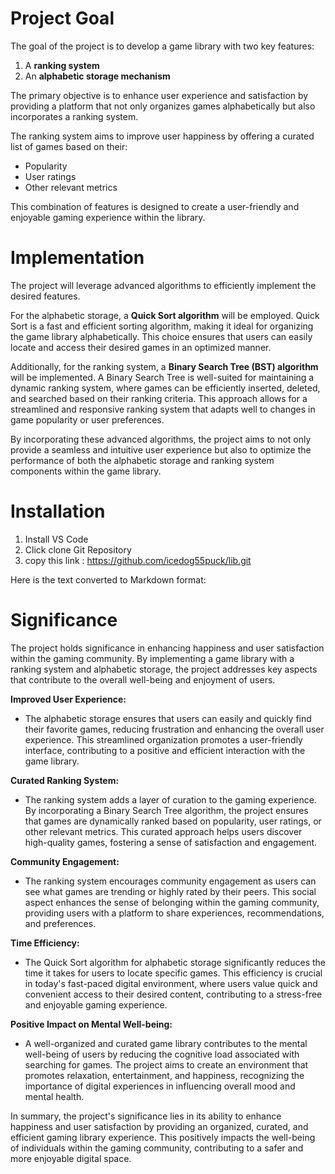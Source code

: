

# Project Goal

The goal of the project is to develop a game library with two key features:

1. A **ranking system**
2. An **alphabetic storage mechanism**  

The primary objective is to enhance user experience and satisfaction by providing a platform that not only organizes games alphabetically but also incorporates a ranking system.  

The ranking system aims to improve user happiness by offering a curated list of games based on their:

- Popularity
- User ratings   
- Other relevant metrics

This combination of features is designed to create a user-friendly and enjoyable gaming experience within the library.
  
# Implementation  

The project will leverage advanced algorithms to efficiently implement the desired features.

For the alphabetic storage, a **Quick Sort algorithm** will be employed. Quick Sort is a fast and efficient sorting algorithm, making it ideal for organizing the game library alphabetically. This choice ensures that users can easily locate and access their desired games in an optimized manner.

Additionally, for the ranking system, a **Binary Search Tree (BST) algorithm** will be implemented. A Binary Search Tree is well-suited for maintaining a dynamic ranking system, where games can be efficiently inserted, deleted, and searched based on their ranking criteria. This approach allows for a streamlined and responsive ranking system that adapts well to changes in game popularity or user preferences.   

By incorporating these advanced algorithms, the project aims to not only provide a seamless and intuitive user experience but also to optimize the performance of both the alphabetic storage and ranking system components within the game library.

# Installation
1. Install VS Code
2. Click clone Git Repository
3. copy this link : https://github.com/icedog55puck/lib.git
   
Here is the text converted to Markdown format:

# Significance

The project holds significance in enhancing happiness and user satisfaction within the gaming community. By implementing a game library with a ranking system and alphabetic storage, the project addresses key aspects that contribute to the overall well-being and enjoyment of users.

**Improved User Experience:**

- The alphabetic storage ensures that users can easily and quickly find their favorite games, reducing frustration and enhancing the overall user experience. This streamlined organization promotes a user-friendly interface, contributing to a positive and efficient interaction with the game library.

**Curated Ranking System:**  

- The ranking system adds a layer of curation to the gaming experience. By incorporating a Binary Search Tree algorithm, the project ensures that games are dynamically ranked based on popularity, user ratings, or other relevant metrics. This curated approach helps users discover high-quality games, fostering a sense of satisfaction and engagement.  

**Community Engagement:**

- The ranking system encourages community engagement as users can see what games are trending or highly rated by their peers. This social aspect enhances the sense of belonging within the gaming community, providing users with a platform to share experiences, recommendations, and preferences.

**Time Efficiency:**  

- The Quick Sort algorithm for alphabetic storage significantly reduces the time it takes for users to locate specific games. This efficiency is crucial in today's fast-paced digital environment, where users value quick and convenient access to their desired content, contributing to a stress-free and enjoyable gaming experience.

**Positive Impact on Mental Well-being:**  

- A well-organized and curated game library contributes to the mental well-being of users by reducing the cognitive load associated with searching for games. The project aims to create an environment that promotes relaxation, entertainment, and happiness, recognizing the importance of digital experiences in influencing overall mood and mental health.
  
In summary, the project's significance lies in its ability to enhance happiness and user satisfaction by providing an organized, curated, and efficient gaming library experience. This positively impacts the well-being of individuals within the gaming community, contributing to a safer and more enjoyable digital space.
